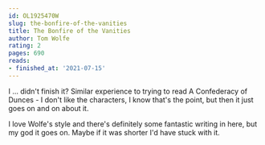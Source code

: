 ```yaml
---
id: OL1925470W
slug: the-bonfire-of-the-vanities
title: The Bonfire of the Vanities
author: Tom Wolfe
rating: 2
pages: 690
reads:
- finished_at: '2021-07-15'
---
```

I ... didn't finish it? Similar experience to trying to read A Confederacy of Dunces - I don't like the characters, I know that's the point, but then it just goes on and on about it.

I love Wolfe's style and there's definitely some fantastic writing in here, but my god it goes on. Maybe if it was shorter I'd have stuck with it.
